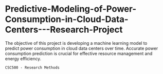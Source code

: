 # Predictive-Modeling-of-Power-Consumption-in-Cloud-Data-Centers---Research-Project


The objective of this project is developing a machine learning model to predict power
consumption in cloud data centers over time. Accurate power consumption prediction
is crucial for effective resource management and energy efficiency.

```CSC500 - Research Methods```

